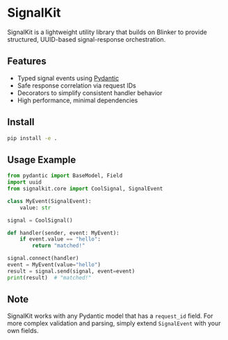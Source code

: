 # SignalKit

SignalKit is a lightweight utility library that builds on Blinker to provide structured, UUID-based signal-response orchestration.

## Features

- Typed signal events using [Pydantic](https://docs.pydantic.dev/)
- Safe response correlation via request IDs
- Decorators to simplify consistent handler behavior
- High performance, minimal dependencies

## Install

```bash
pip install -e .
```

## Usage Example

```python
from pydantic import BaseModel, Field
import uuid
from signalkit.core import CoolSignal, SignalEvent

class MyEvent(SignalEvent):
    value: str

signal = CoolSignal()

def handler(sender, event: MyEvent):
    if event.value == "hello":
        return "matched!"

signal.connect(handler)
event = MyEvent(value="hello")
result = signal.send(signal, event=event)
print(result)  # "matched!"
```

## Note

SignalKit works with any Pydantic model that has a `request_id` field. For more complex validation and parsing, simply extend `SignalEvent` with your own fields.